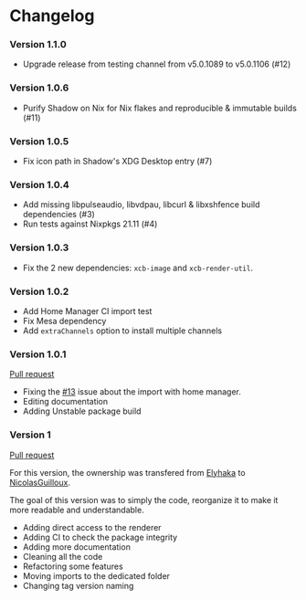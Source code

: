 # Changelog

### Version 1.1.0

- Upgrade release from testing channel from v5.0.1089 to v5.0.1106 (#12)


### Version 1.0.6

- Purify Shadow on Nix for Nix flakes and reproducible & immutable builds (#11)


### Version 1.0.5

- Fix icon path in Shadow's XDG Desktop entry (#7)


### Version 1.0.4

- Add missing libpulseaudio, libvdpau, libcurl & libxshfence build dependencies (#3)
- Run tests against Nixpkgs 21.11 (#4)


### Version 1.0.3

- Fix the 2 new dependencies: `xcb-image` and `xcb-render-util`.


### Version 1.0.2

- Add Home Manager CI import test
- Fix Mesa dependency
- Add `extraChannels` option to install multiple channels


### Version 1.0.1

[Pull request](https://github.com/NicolasGuilloux/shadow-nix/pull/14)

- Fixing the [#13](https://github.com/NicolasGuilloux/shadow-nix/issues/13) issue about the import with home manager.
- Editing documentation
- Adding Unstable package build

### Version 1

[Pull request](https://github.com/NicolasGuilloux/shadow-nix/pull/11)

For this version, the ownership was transfered from [Elyhaka](https://github.com/Elyhaka) to [NicolasGuilloux](https://github.com/NicolasGuilloux).

The goal of this version was to simply the code, reorganize it to make it more readable and understandable.

- Adding direct access to the renderer
- Adding CI to check the package integrity
- Adding more documentation
- Cleaning all the code
- Refactoring some features
- Moving imports to the dedicated folder
- Changing tag version naming

